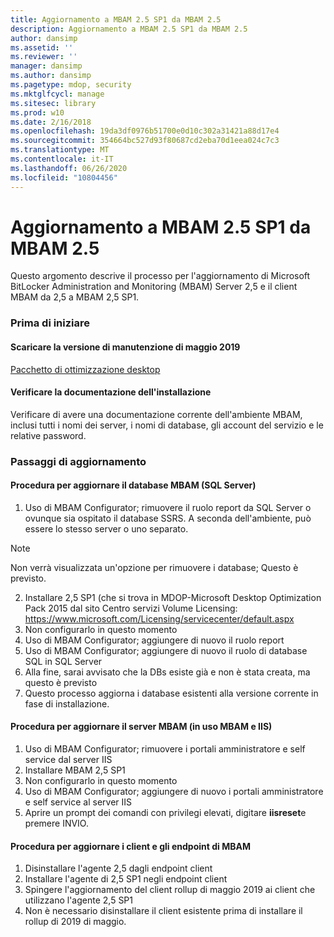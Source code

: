 ```yaml
---
title: Aggiornamento a MBAM 2.5 SP1 da MBAM 2.5
description: Aggiornamento a MBAM 2.5 SP1 da MBAM 2.5
author: dansimp
ms.assetid: ''
ms.reviewer: ''
manager: dansimp
ms.author: dansimp
ms.pagetype: mdop, security
ms.mktglfcycl: manage
ms.sitesec: library
ms.prod: w10
ms.date: 2/16/2018
ms.openlocfilehash: 19da3df0976b51700e0d10c302a31421a88d17e4
ms.sourcegitcommit: 354664bc527d93f80687cd2eba70d1eea024c7c3
ms.translationtype: MT
ms.contentlocale: it-IT
ms.lasthandoff: 06/26/2020
ms.locfileid: "10804456"
---
```

# Aggiornamento a MBAM 2.5 SP1 da MBAM 2.5
Questo argomento descrive il processo per l'aggiornamento di Microsoft BitLocker Administration and Monitoring (MBAM) Server 2,5 e il client MBAM da 2,5 a MBAM 2,5 SP1.

### Prima di iniziare
#### Scaricare la versione di manutenzione di maggio 2019
[Pacchetto di ottimizzazione desktop](https://www.microsoft.com/download/details.aspx?id=58345)

#### Verificare la documentazione dell'installazione
Verificare di avere una documentazione corrente dell'ambiente MBAM, inclusi tutti i nomi dei server, i nomi di database, gli account del servizio e le relative password.

### Passaggi di aggiornamento
#### Procedura per aggiornare il database MBAM (SQL Server)
1. Uso di MBAM Configurator; rimuovere il ruolo report da SQL Server o ovunque sia ospitato il database SSRS. A seconda dell'ambiente, può essere lo stesso server o uno separato.
  > [!NOTE]
  > Non verrà visualizzata un'opzione per rimuovere i database; Questo è previsto.  
2. Installare 2,5 SP1 (che si trova in MDOP-Microsoft Desktop Optimization Pack 2015 dal sito Centro servizi Volume Licensing:  <https://www.microsoft.com/Licensing/servicecenter/default.aspx>
3. Non configurarlo in questo momento 
4. Uso di MBAM Configurator; aggiungere di nuovo il ruolo report
5. Uso di MBAM Configurator; aggiungere di nuovo il ruolo di database SQL in SQL Server
6. Alla fine, sarai avvisato che la DBs esiste già e non è stata creata, ma questo è previsto
7. Questo processo aggiorna i database esistenti alla versione corrente in fase di installazione.              

#### Procedura per aggiornare il server MBAM (in uso MBAM e IIS)
1. Uso di MBAM Configurator; rimuovere i portali amministratore e self service dal server IIS
2. Installare MBAM 2,5 SP1
3. Non configurarlo in questo momento  
4. Uso di MBAM Configurator; aggiungere di nuovo i portali amministratore e self service al server IIS 
5. Aprire un prompt dei comandi con privilegi elevati, digitare **iisreset**e premere INVIO.
 
#### Procedura per aggiornare i client e gli endpoint di MBAM
1. Disinstallare l'agente 2,5 dagli endpoint client
2. Installare l'agente di 2,5 SP1 negli endpoint client
3. Spingere l'aggiornamento del client rollup di maggio 2019 ai client che utilizzano l'agente 2,5 SP1 
4. Non è necessario disinstallare il client esistente prima di installare il rollup di 2019 di maggio.  

